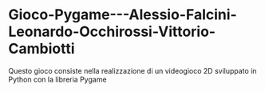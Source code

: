 # Gioco-Pygame---Alessio-Falcini-Leonardo-Occhirossi-Vittorio-Cambiotti
Questo gioco consiste nella realizzazione di un videogioco 2D sviluppato in Python con la libreria Pygame
